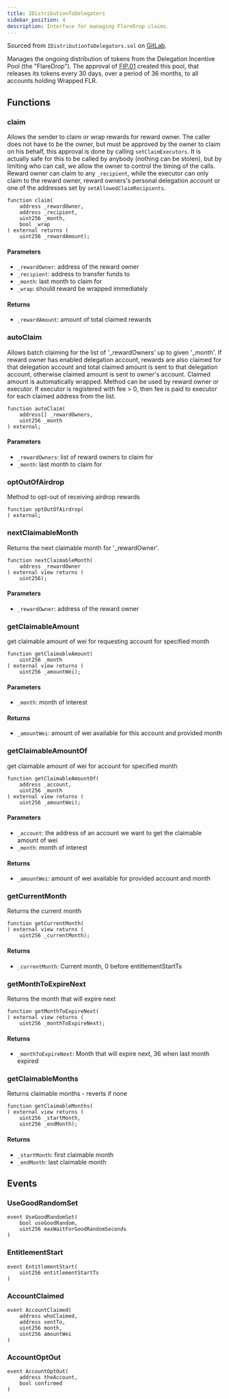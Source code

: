 ```yaml
---
title: IDistributionToDelegators
sidebar_position: 4
description: Interface for managing FlareDrop claims.
---
```


Sourced from `IDistributionToDelegators.sol` on [GitLab](https://gitlab.com/flarenetwork/flare-smart-contracts/-/blob/master/contracts/userInterfaces/IDistributionToDelegators.sol).

Manages the ongoing distribution of tokens from the Delegation Incentive Pool (the "FlareDrop"). The approval of [FIP.01](https://proposals.flare.network/FIP/FIP_1) created this pool, that releases its tokens every 30 days, over a period of 36 months, to all accounts holding Wrapped FLR.

## Functions

### claim

Allows the sender to claim or wrap rewards for reward owner.
The caller does not have to be the owner, but must be approved by the owner to claim on his behalf,
this approval is done by calling `setClaimExecutors`.
It is actually safe for this to be called by anybody (nothing can be stolen), but by limiting who can
call, we allow the owner to control the timing of the calls.
Reward owner can claim to any `_recipient`, while the executor can only claim to the reward owner,
reward owners's personal delegation account or one of the addresses set by `setAllowedClaimRecipients`.

```solidity
function claim(
    address _rewardOwner,
    address _recipient,
    uint256 _month,
    bool _wrap
) external returns (
    uint256 _rewardAmount);
```

#### Parameters

- `_rewardOwner`: address of the reward owner
- `_recipient`: address to transfer funds to
- `_month`: last month to claim for
- `_wrap`: should reward be wrapped immediately

#### Returns

- `_rewardAmount`: amount of total claimed rewards

### autoClaim

Allows batch claiming for the list of '\_rewardOwners' up to given '\_month'.
If reward owner has enabled delegation account, rewards are also claimed for that delegation account and
total claimed amount is sent to that delegation account, otherwise claimed amount is sent to owner's account.
Claimed amount is automatically wrapped.
Method can be used by reward owner or executor. If executor is registered with fee > 0,
then fee is paid to executor for each claimed address from the list.

```solidity
function autoClaim(
    address[] _rewardOwners,
    uint256 _month
) external;
```

#### Parameters

- `_rewardOwners`: list of reward owners to claim for
- `_month`: last month to claim for

### optOutOfAirdrop

Method to opt-out of receiving airdrop rewards

```solidity
function optOutOfAirdrop(
) external;
```

### nextClaimableMonth

Returns the next claimable month for '\_rewardOwner'.

```solidity
function nextClaimableMonth(
    address _rewardOwner
) external view returns (
    uint256);
```

#### Parameters

- `_rewardOwner`: address of the reward owner

### getClaimableAmount

get claimable amount of wei for requesting account for specified month

```solidity
function getClaimableAmount(
    uint256 _month
) external view returns (
    uint256 _amountWei);
```

#### Parameters

- `_month`: month of interest

#### Returns

- `_amountWei`: amount of wei available for this account and provided month

### getClaimableAmountOf

get claimable amount of wei for account for specified month

```solidity
function getClaimableAmountOf(
    address _account,
    uint256 _month
) external view returns (
    uint256 _amountWei);
```

#### Parameters

- `_account`: the address of an account we want to get the claimable amount of wei
- `_month`: month of interest

#### Returns

- `_amountWei`: amount of wei available for provided account and month

### getCurrentMonth

Returns the current month

```solidity
function getCurrentMonth(
) external view returns (
    uint256 _currentMonth);
```

#### Returns

- `_currentMonth`: Current month, 0 before entitlementStartTs

### getMonthToExpireNext

Returns the month that will expire next

```solidity
function getMonthToExpireNext(
) external view returns (
    uint256 _monthToExpireNext);
```

#### Returns

- `_monthToExpireNext`: Month that will expire next, 36 when last month expired

### getClaimableMonths

Returns claimable months - reverts if none

```solidity
function getClaimableMonths(
) external view returns (
    uint256 _startMonth,
    uint256 _endMonth);
```

#### Returns

- `_startMonth`: first claimable month
- `_endMonth`: last claimable month

## Events

### UseGoodRandomSet

```solidity
event UseGoodRandomSet(
    bool useGoodRandom,
    uint256 maxWaitForGoodRandomSeconds
)
```

### EntitlementStart

```solidity
event EntitlementStart(
    uint256 entitlementStartTs
)
```

### AccountClaimed

```solidity
event AccountClaimed(
    address whoClaimed,
    address sentTo,
    uint256 month,
    uint256 amountWei
)
```

### AccountOptOut

```solidity
event AccountOptOut(
    address theAccount,
    bool confirmed
)
```

